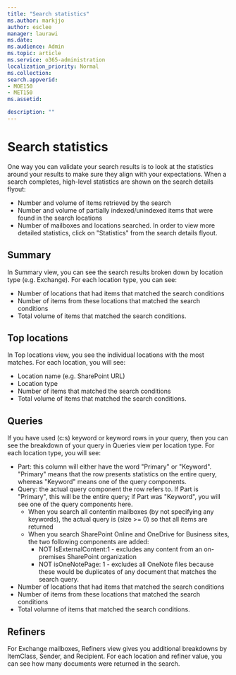 ```yaml
---
title: "Search statistics"
ms.author: markjjo
author: esclee
manager: laurawi
ms.date: 
ms.audience: Admin
ms.topic: article
ms.service: o365-administration
localization_priority: Normal
ms.collection: 
search.appverid: 
- MOE150
- MET150
ms.assetid: 

description: ""
---
```


# Search statistics

One way you can validate your search results is to look at the statistics around your results to make sure they align with your expectations. When a search completes, high-level statistics are shown on the search details flyout:
- Number and volume of items retrieved by the search
- Number and volume of partially indexed/unindexed items that were found in the search locations
- Number of mailboxes and locations searched.
In order to view more detailed statistics, click on "Statistics" from the search details flyout.

## Summary

In Summary view, you can see the search results broken down by location type (e.g. Exchange). For each location type, you can see:
- Number of locations that had items that matched the search conditions
- Number of items from these locations that matched the search conditions
- Total volume of items that matched the search conditions.

## Top locations

In Top locations view, you see the individual locations with the most matches. For each location, you will see:
- Location name (e.g. SharePoint URL)
- Location type
- Number of items that matched the search conditions
- Total volume of items that matched the search conditions.

## Queries

If you have used (c:s) keyword or keyword rows in your query, then you can see the breakdown of your query in Queries view per location type. For each location type, you will see:
- Part: this column will either have the word "Primary" or "Keyword". "Primary" means that the row presents statistics on the entire query, whereas "Keyword" means one of the query components.
- Query: the actual query component the row refers to. If Part is "Primary", this will be the entire query; if Part was "Keyword", you will see one of the query components here.
  - When you search all contentin mailboxes (by not specifying any keywords), the actual query is (size >= 0) so that all items are returned
  - When you search SharePoint Online and OneDrive for Business sites, the two following components are added:
    - NOT IsExternalContent:1 - excludes any content from an on-premises SharePoint organization
    - NOT isOneNotePage: 1 - excludes all OneNote files because these would be duplicates of any document that matches the search query.
- Number of locations that had items that matched the search conditions
- Number of items from these locations that matched the search conditions
- Total volumne of items that matched the search conditions.

## Refiners

For Exchange mailboxes, Refiners view gives you additional breakdowns by ItemClass, Sender, and Recipient. For each location and refiner value, you can see how many documents were returned in the search.